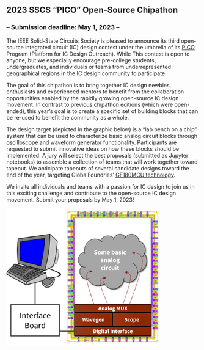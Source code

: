 
## 2023 SSCS “PICO” Open-Source Chipathon
### – Submission deadline: May 1, 2023 –

The IEEE Solid-State Circuits Society is pleased to announce its third open-source integrated circuit (IC) design contest under the umbrella of its [PICO](https://sscs.ieee.org/about/solid-state-circuits-directions/sscs-pico-program) Program (Platform for IC Design Outreach). While This contest is open to anyone, but we especially encourage pre-college students, undergraduates, and individuals or teams from underrepresented geographical regions in the IC design community to participate.

The goal of this chipathon is to bring together IC design newbies, enthusiasts and experienced mentors to benefit from the collaboration opportunities enabled by the rapidly growing open-source IC design movement. In contrast to previous chipathon editions (which were open-ended), this year’s goal is to create a specific set of building blocks that can be re-used to benefit the community as a whole.

The design target (depicted in the graphic below) is a “lab bench on a chip” system that can be used to characterize basic analog circuit blocks through oscilloscope and waveform generator functionality. Participants are requested to submit innovative ideas on how these blocks should be implemented. A jury will select the best proposals (submitted as Jupyter notebooks) to assemble a collection of teams that will work together toward tapeout. We anticipate tapeouts of several candidate designs toward the end of the year, targeting GlobalFoundries’ [GF180MCU technology](https://gf180mcu-pdk.readthedocs.io/en/latest/).

We invite all individuals and teams with a passion for IC design to join us in this exciting challenge and contribute to the open-source IC design movement. Submit your proposals by May 1, 2023!

<img src="figures/overview.png" width="400"/>

